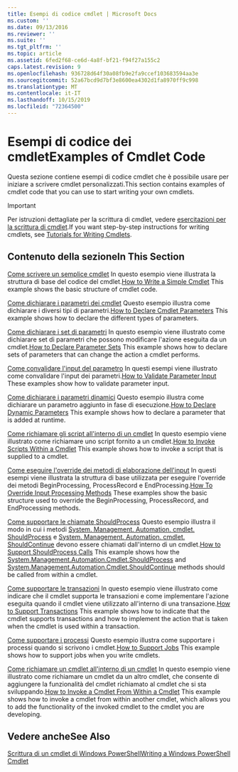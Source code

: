 ```yaml
---
title: Esempi di codice cmdlet | Microsoft Docs
ms.custom: ''
ms.date: 09/13/2016
ms.reviewer: ''
ms.suite: ''
ms.tgt_pltfrm: ''
ms.topic: article
ms.assetid: 6fed2f68-ce6d-4a8f-bf21-f94f27a155c2
caps.latest.revision: 9
ms.openlocfilehash: 936728d64f30a08fb9e2fa9ccef103683594aa3e
ms.sourcegitcommit: 52a67bcd9d7bf3e8600ea4302d1fa8970ff9c998
ms.translationtype: MT
ms.contentlocale: it-IT
ms.lasthandoff: 10/15/2019
ms.locfileid: "72364500"
---
```

# <a name="examples-of-cmdlet-code"></a><span data-ttu-id="363e6-102">Esempi di codice dei cmdlet</span><span class="sxs-lookup"><span data-stu-id="363e6-102">Examples of Cmdlet Code</span></span>

<span data-ttu-id="363e6-103">Questa sezione contiene esempi di codice cmdlet che è possibile usare per iniziare a scrivere cmdlet personalizzati.</span><span class="sxs-lookup"><span data-stu-id="363e6-103">This section contains examples of cmdlet code that you can use to start writing your own cmdlets.</span></span>

> [!IMPORTANT]
> <span data-ttu-id="363e6-104">Per istruzioni dettagliate per la scrittura di cmdlet, vedere [esercitazioni per la scrittura di cmdlet](./tutorials-for-writing-cmdlets.md).</span><span class="sxs-lookup"><span data-stu-id="363e6-104">If you want step-by-step instructions for writing cmdlets, see [Tutorials for Writing Cmdlets](./tutorials-for-writing-cmdlets.md).</span></span>

## <a name="in-this-section"></a><span data-ttu-id="363e6-105">Contenuto della sezione</span><span class="sxs-lookup"><span data-stu-id="363e6-105">In This Section</span></span>

<span data-ttu-id="363e6-106">[Come scrivere un semplice cmdlet](./how-to-write-a-simple-cmdlet.md) In questo esempio viene illustrata la struttura di base del codice del cmdlet.</span><span class="sxs-lookup"><span data-stu-id="363e6-106">[How to Write a Simple Cmdlet](./how-to-write-a-simple-cmdlet.md) This example shows the basic structure of cmdlet code.</span></span>

<span data-ttu-id="363e6-107">[Come dichiarare i parametri dei cmdlet](./how-to-declare-cmdlet-parameters.md) Questo esempio illustra come dichiarare i diversi tipi di parametri.</span><span class="sxs-lookup"><span data-stu-id="363e6-107">[How to Declare Cmdlet Parameters](./how-to-declare-cmdlet-parameters.md) This example shows how to declare the different types of parameters.</span></span>

<span data-ttu-id="363e6-108">[Come dichiarare i set di parametri](./how-to-declare-parameter-sets.md) In questo esempio viene illustrato come dichiarare set di parametri che possono modificare l'azione eseguita da un cmdlet.</span><span class="sxs-lookup"><span data-stu-id="363e6-108">[How to Declare Parameter Sets](./how-to-declare-parameter-sets.md) This example shows how to declare sets of parameters that can change the action a cmdlet performs.</span></span>

<span data-ttu-id="363e6-109">[Come convalidare l'input del parametro](./how-to-validate-parameter-input.md) In questi esempi viene illustrato come convalidare l'input dei parametri.</span><span class="sxs-lookup"><span data-stu-id="363e6-109">[How to Validate Parameter Input](./how-to-validate-parameter-input.md) These examples show how to validate parameter input.</span></span>

<span data-ttu-id="363e6-110">[Come dichiarare i parametri dinamici](./how-to-declare-dynamic-parameters.md) Questo esempio illustra come dichiarare un parametro aggiunto in fase di esecuzione.</span><span class="sxs-lookup"><span data-stu-id="363e6-110">[How to Declare Dynamic Parameters](./how-to-declare-dynamic-parameters.md) This example shows how to declare a parameter that is added at runtime.</span></span>

<span data-ttu-id="363e6-111">[Come richiamare gli script all'interno di un cmdlet](./how-to-invoke-scripts-within-a-cmdlet.md) In questo esempio viene illustrato come richiamare uno script fornito a un cmdlet.</span><span class="sxs-lookup"><span data-stu-id="363e6-111">[How to Invoke Scripts Within a Cmdlet](./how-to-invoke-scripts-within-a-cmdlet.md) This example shows how to invoke a script that is supplied to a cmdlet.</span></span>

<span data-ttu-id="363e6-112">[Come eseguire l'override dei metodi di elaborazione dell'input](./how-to-override-input-processing-methods.md) In questi esempi viene illustrata la struttura di base utilizzata per eseguire l'override dei metodi BeginProcessing, ProcessRecord e EndProcessing.</span><span class="sxs-lookup"><span data-stu-id="363e6-112">[How To Override Input Processing Methods](./how-to-override-input-processing-methods.md) These examples show the basic structure used to override the BeginProcessing, ProcessRecord, and EndProcessing methods.</span></span>

<span data-ttu-id="363e6-113">[Come supportare le chiamate ShouldProcess](./how-to-request-confirmations.md) Questo esempio illustra il modo in cui i metodi [System. Management. Automation. cmdlet. ShouldProcess](/dotnet/api/System.Management.Automation.Cmdlet.ShouldProcess) e [System. Management. Automation. cmdlet. ShouldContinue](/dotnet/api/System.Management.Automation.Cmdlet.ShouldContinue) devono essere chiamati dall'interno di un cmdlet.</span><span class="sxs-lookup"><span data-stu-id="363e6-113">[How to Support ShouldProcess Calls](./how-to-request-confirmations.md) This example shows how the [System.Management.Automation.Cmdlet.ShouldProcess](/dotnet/api/System.Management.Automation.Cmdlet.ShouldProcess) and [System.Management.Automation.Cmdlet.ShouldContinue](/dotnet/api/System.Management.Automation.Cmdlet.ShouldContinue) methods should be called from within a cmdlet.</span></span>

<span data-ttu-id="363e6-114">[Come supportare le transazioni](./how-to-support-transactions.md) In questo esempio viene illustrato come indicare che il cmdlet supporta le transazioni e come implementare l'azione eseguita quando il cmdlet viene utilizzato all'interno di una transazione.</span><span class="sxs-lookup"><span data-stu-id="363e6-114">[How to Support Transactions](./how-to-support-transactions.md) This example shows how to indicate that the cmdlet supports transactions and how to implement the action that is taken when the cmdlet is used within a transaction.</span></span>

<span data-ttu-id="363e6-115">[Come supportare i processi](./how-to-support-jobs.md) Questo esempio illustra come supportare i processi quando si scrivono i cmdlet.</span><span class="sxs-lookup"><span data-stu-id="363e6-115">[How to Support Jobs](./how-to-support-jobs.md) This example shows how to support jobs when you write cmdlets.</span></span>

<span data-ttu-id="363e6-116">[Come richiamare un cmdlet all'interno di un cmdlet](./how-to-invoke-a-cmdlet-from-within-a-cmdlet.md) In questo esempio viene illustrato come richiamare un cmdlet da un altro cmdlet, che consente di aggiungere la funzionalità del cmdlet richiamato al cmdlet che si sta sviluppando.</span><span class="sxs-lookup"><span data-stu-id="363e6-116">[How to Invoke a Cmdlet From Within a Cmdlet](./how-to-invoke-a-cmdlet-from-within-a-cmdlet.md) This example shows how to invoke a cmdlet from within another cmdlet, which allows you to add the functionality of the invoked cmdlet to the cmdlet you are developing.</span></span>

## <a name="see-also"></a><span data-ttu-id="363e6-117">Vedere anche</span><span class="sxs-lookup"><span data-stu-id="363e6-117">See Also</span></span>

[<span data-ttu-id="363e6-118">Scrittura di un cmdlet di Windows PowerShell</span><span class="sxs-lookup"><span data-stu-id="363e6-118">Writing a Windows PowerShell Cmdlet</span></span>](./writing-a-windows-powershell-cmdlet.md)
